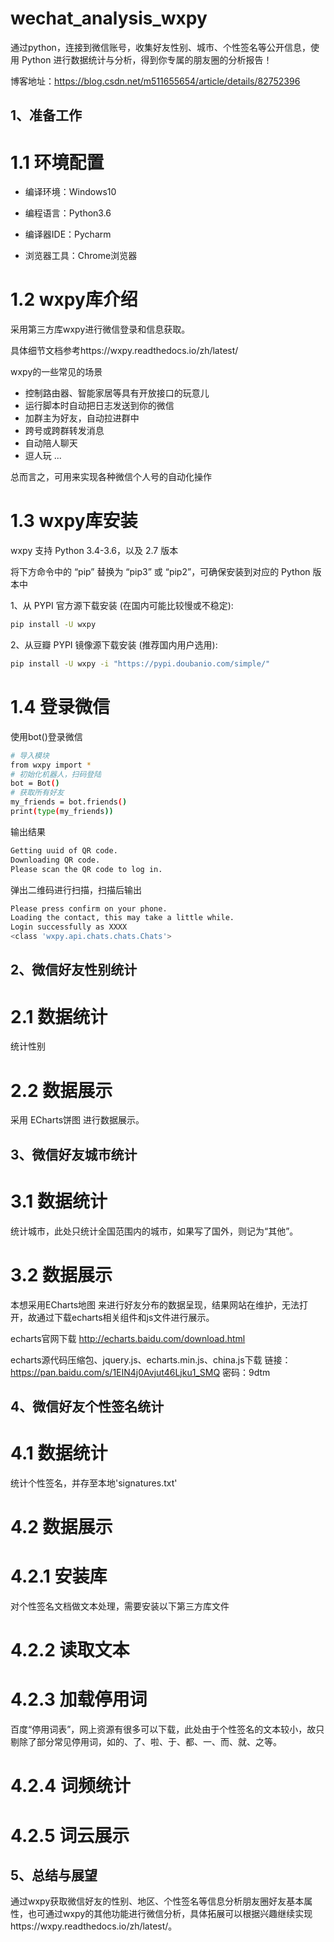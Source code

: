 # wechat_analysis_wxpy
通过python，连接到微信账号，收集好友性别、城市、个性签名等公开信息，使用 Python 进行数据统计与分析，得到你专属的朋友圈的分析报告！

博客地址：https://blog.csdn.net/m511655654/article/details/82752396 

## 1、准备工作
# 1.1 环境配置
- 编译环境：Windows10

- 编程语言：Python3.6

- 编译器IDE：Pycharm

- 浏览器工具：Chrome浏览器

# 1.2 wxpy库介绍
采用第三方库wxpy进行微信登录和信息获取。

具体细节文档参考https://wxpy.readthedocs.io/zh/latest/

wxpy的一些常见的场景

- 控制路由器、智能家居等具有开放接口的玩意儿
- 运行脚本时自动把日志发送到你的微信
- 加群主为好友，自动拉进群中
- 跨号或跨群转发消息
- 自动陪人聊天
- 逗人玩
...

总而言之，可用来实现各种微信个人号的自动化操作

# 1.3 wxpy库安装
wxpy 支持 Python 3.4-3.6，以及 2.7 版本

将下方命令中的 “pip” 替换为 “pip3” 或 “pip2”，可确保安装到对应的 Python 版本中

1、从 PYPI 官方源下载安装 (在国内可能比较慢或不稳定):
```sh
pip install -U wxpy
```

2、从豆瓣 PYPI 镜像源下载安装 (推荐国内用户选用):
```sh
pip install -U wxpy -i "https://pypi.doubanio.com/simple/"
```
# 1.4 登录微信
使用bot()登录微信
```sh
# 导入模块
from wxpy import *
# 初始化机器人，扫码登陆
bot = Bot()
# 获取所有好友
my_friends = bot.friends()
print(type(my_friends))
```
输出结果
```sh
Getting uuid of QR code.
Downloading QR code.
Please scan the QR code to log in.
```
弹出二维码进行扫描，扫描后输出
```sh
Please press confirm on your phone.
Loading the contact, this may take a little while.
Login successfully as XXXX
<class 'wxpy.api.chats.chats.Chats'>
```

## 2、微信好友性别统计
# 2.1 数据统计
统计性别

# 2.2 数据展示
采用 ECharts饼图 进行数据展示。

## 3、微信好友城市统计
# 3.1 数据统计
统计城市，此处只统计全国范围内的城市，如果写了国外，则记为“其他”。

# 3.2 数据展示
本想采用ECharts地图 来进行好友分布的数据呈现，结果网站在维护，无法打开，故通过下载echarts相关组件和js文件进行展示。

echarts官网下载  http://echarts.baidu.com/download.html

echarts源代码压缩包、jquery.js、echarts.min.js、china.js下载
链接：https://pan.baidu.com/s/1EIN4j0Avjut46Ljku1_SMQ 密码：9dtm

## 4、微信好友个性签名统计
# 4.1 数据统计
统计个性签名，并存至本地'signatures.txt'

# 4.2 数据展示
# 4.2.1 安装库
对个性签名文档做文本处理，需要安装以下第三方库文件

# 4.2.2 读取文本
# 4.2.3 加载停用词
百度“停用词表”，网上资源有很多可以下载，此处由于个性签名的文本较小，故只剔除了部分常见停用词，如的、了、啦、于、都、一、而、就、之等。
# 4.2.4 词频统计
# 4.2.5 词云展示

## 5、总结与展望
通过wxpy获取微信好友的性别、地区、个性签名等信息分析朋友圈好友基本属性，也可通过wxpy的其他功能进行微信分析，具体拓展可以根据兴趣继续实现https://wxpy.readthedocs.io/zh/latest/。
